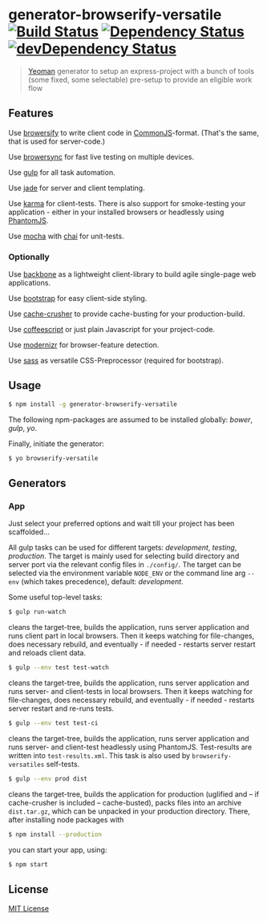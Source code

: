 # generator-browserify-versatile [![Build Status](https://secure.travis-ci.org/tapirdata/generator-browserify-versatile.png?branch=master)](https://travis-ci.org/tapirdata/generator-browserify-versatile) [![Dependency Status](https://david-dm.org/tapirdata/generator-browserify-versatile.svg)](https://david-dm.org/tapirdata/generator-browserify-versatile) [![devDependency Status](https://david-dm.org/tapirdata/generator-browserify-versatile/dev-status.svg)](https://david-dm.org/tapirdata/generator-browserify-versatile#info=devDependencies)
> [Yeoman](http://yeoman.io) generator to setup an express-project with a bunch of tools (some fixed, some selectable) pre-setup to provide an eligible work flow

## Features

Use [browersify](http://http://browserify.org/) to write client code in [CommonJS](http://en.wikipedia.org/wiki/CommonJS)-format. (That's the same, that is used for server-code.)

Use [browersync](http://www.browsersync.io/) for fast live testing on multiple devices. 

Use [gulp](http://gulpjs.com/) for all task automation.

Use [jade](http://jade-lang.com/) for server and client templating.

Use [karma](http://karma-runner.github.io/0.12/index.html) for client-tests. There is also support for smoke-testing your application - either in your installed browsers or
headlessly using [PhantomJS](http://phantomjs.org/).

Use [mocha](http://mochajs.org/) with [chai](http://chaijs.com/) for unit-tests.

### Optionally

Use [backbone](http://backbonejs.org/) as a lightweight client-library to build agile single-page web applications.

Use [bootstrap](http://getbootstrap.com/) for easy client-side styling.  

Use [cache-crusher](https://www.npmjs.com/package/cache-crusher) to provide cache-busting for your production-build.

Use [coffeescript](http://coffeescript.org/) or just plain Javascript for your project-code.

Use [modernizr](http://modernizr.com/) for browser-feature detection.

Use [sass](http://sass-lang.com/) as versatile CSS-Preprocessor (required for bootstrap).

## Usage

```bash
$ npm install -g generator-browserify-versatile
```

The following npm-packages are assumed to be installed globally: *bower*, *gulp*, *yo*.

Finally, initiate the generator:

```bash
$ yo browserify-versatile
```

## Generators

### App

Just select your preferred options and wait till your project has been scaffolded...

All gulp tasks can be used for different targets: *development*, *testing*, *production*.
The target is mainly used for selecting build directory and server port via the relevant
config files in `./config/`. The target can be selected via the environment variable `NODE_ENV`
or the command line arg `--env` (which takes precedence), default: *development*.

Some useful top-level tasks:

```bash
$ gulp run-watch
```
cleans the target-tree, builds the application, runs server application and runs client part
in local browsers. Then it keeps watching for file-changes, does necessary rebuild, and
eventually - if needed - restarts server restart and reloads client data.

```bash
$ gulp --env test test-watch
```
cleans the target-tree, builds the application, runs server application and runs server-
and client-tests in local browsers. Then it keeps watching for file-changes, does necessary rebuild, and
eventually - if needed - restarts server restart and re-runs tests.

```bash
$ gulp --env test test-ci
```
cleans the target-tree, builds the application, runs server application and runs server-
and client-test headlessly using PhantomJS. Test-results are written into `test-results.xml`.
This task is also used by `browserify-versatiles` self-tests.

```bash
$ gulp --env prod dist
```
cleans the target-tree, builds the application for production (uglified and – if cache-crusher is included – cache-busted), packs files into an archive `dist.tar.gz`,
which can be unpacked in your production directory. There, after installing node packages with

```bash
$ npm install --production
```

you can start your app, using:

```bash
$ npm start
```

## License

[MIT License](http://en.wikipedia.org/wiki/MIT_License)

